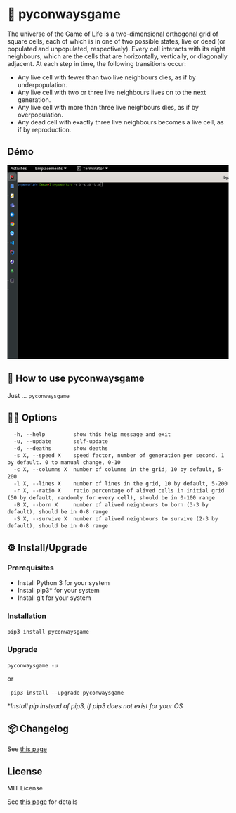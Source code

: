 # :microbe: pyconwaysgame

The universe of the Game of Life is a two-dimensional orthogonal grid of square cells, 
each of which is in one of two possible states, live or dead (or populated and unpopulated, respectively). 
Every cell interacts with its eight neighbours, which are the cells that are horizontally, vertically, 
or diagonally adjacent. At each step in time, the following transitions occur: 

- Any live cell with fewer than two live neighbours dies, as if by underpopulation.
- Any live cell with two or three live neighbours lives on to the next generation.
- Any live cell with more than three live neighbours dies, as if by overpopulation.
- Any dead cell with exactly three live neighbours becomes a live cell, as if by reproduction.

## Démo

![image](./pygameoflife.gif)
## 🚀 How to use **pyconwaysgame**

Just ... ``pyconwaysgame`` 

## 🚀🚀 Options

```
  -h, --help         show this help message and exit
  -u, --update       self-update
  -d, --deaths       show deaths
  -s X, --speed X    speed factor, number of generation per second. 1 by default. 0 to manual change, 0-10
  -c X, --columns X  number of columns in the grid, 10 by default, 5-200
  -l X, --lines X    number of lines in the grid, 10 by default, 5-200
  -r X, --ratio X    ratio percentage of alived cells in initial grid (50 by default, randomly for every cell), should be in 0-100 range
  -B X, --born X     number of alived neighbours to born (3-3 by default), should be in 0-8 range
  -S X, --survive X  number of alived neighbours to survive (2-3 by default), should be in 0-8 range

```  
## ⚙️ Install/Upgrade

### Prerequisites

- Install Python 3 for your system
- Install pip3* for your system
- Install git for your system


 ### Installation 

``pip3 install pyconwaysgame``

### Upgrade


``pyconwaysgame -u``
 
 or

 `` pip3 install --upgrade pyconwaysgame``

*_Install pip instead of pip3, if pip3 does not exist for your OS_

## :package: Changelog

See [this page](CHANGELOG.md)

## License

MIT License

See [this page](LICENSE) for details

